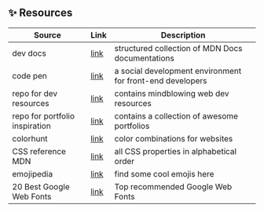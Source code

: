 ## ✨ Resources
| Source | Link | Description | 
| --- | --- | --- | 
| dev docs | [link](https://devdocs.io/) | structured collection of MDN Docs documentations | 
| code pen | [link](https://codepen.io/) | a social development environment for front-end  developers |
| repo for dev resources | [link](https://github.com/markodenic/web-development-resources) | contains mindblowing web dev resources | 
| repo for portfolio inspiration | [link](https://github.com/emmabostian/developer-portfolios) | contains a collection of awesome portfolios |
| colorhunt | [link](https://colorhunt.co/) | color combinations for websites | 
| CSS reference MDN | [link](https://developer.mozilla.org/en-US/docs/Web/CSS/Reference) | all CSS properties in alphabetical order |
| emojipedia | [link](https://emojipedia.org/) | find some cool emojis here |
| 20 Best Google Web Fonts | [link](https://www.awwwards.com/20-best-web-fonts-from-google-web-fonts-and-font-face.html) | Top recommended Google Web Fonts |
